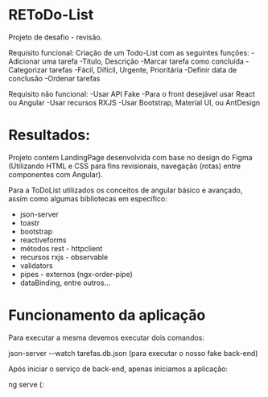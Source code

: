 # REToDo-List

Projeto de desafio - revisão.

Requisito funcional:
	Criação de um Todo-List com as seguintes funções:
	-Adicionar uma tarefa
		-Título, Descrição
	-Marcar tarefa como concluída
	-Categorizar tarefas
		-Fácil, Difícil, Urgente, Prioritária
	-Definir data de conclusão
	-Ordenar tarefas
 
Requisito não funcional:
	-Usar API Fake
	-Para o front desejável usar React ou Angular
	-Usar recursos RXJS
	-Usar Bootstrap, Material UI, ou AntDesign

# Resultados:

Projeto contém LandingPage desenvolvida com base no design do Figma (Utilizando HTML e CSS para fins revisionais, navegação (rotas) entre componentes com Angular).

Para a ToDoList utilizados os conceitos de angular básico e avançado, assim como algumas bibliotecas em específico:
- json-server
- toastr
- bootstrap
- reactiveforms
- métodos rest - httpclient
- recursos rxjs - observable
- validators
- pipes - externos (ngx-order-pipe)
- dataBinding, entre outros...

# Funcionamento da aplicação

Para executar a mesma devemos executar dois comandos:

json-server --watch tarefas.db.json (para executar o nosso fake back-end)

Após iniciar o serviço de back-end, apenas iniciamos a aplicação:

ng serve (: